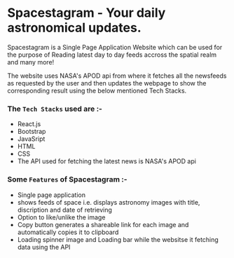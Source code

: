 # Spacestagram - Your daily astronomical updates. 
Spacestagram is a Single Page Application Website which can be used for the purpose of Reading latest day to day feeds accross the spatial realm and many more! 

The website uses NASA's APOD api from where it fetches all the newsfeeds as requested by the user and then updates the webpage to show the corresponding result using the below mentioned Tech Stacks.

### The `Tech Stacks` used are :- 
<ul>
  <li>React.js</li>
  <li>Bootstrap</li>
  <li>JavaSript</li>
  <li>HTML</li>
  <li>CSS</li>
  <li>The API used for fetching the latest news is NASA's APOD api</li>
</ul>

### Some `Features` of Spacestagram :- 
<ul>
  <li>Single page application</li>
  <li>shows feeds of space i.e. displays astronomy images with title, discription and date of retrieving</li>
  <li>Option to like/unlike the image</li>
  <li>Copy button generates a shareable link for each image and automatically copies it to clipboard</li>
  <li>Loading spinner image and Loading bar while the websitse it fetching data using the API</li>
</ul>


